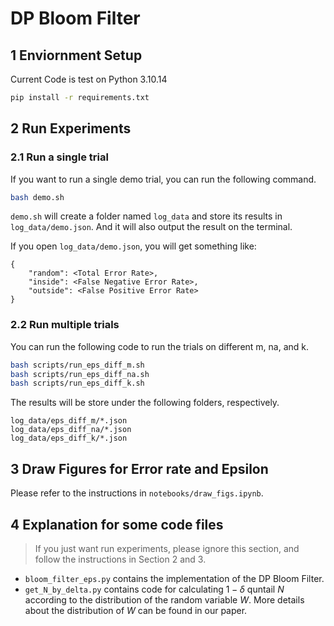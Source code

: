 # DP Bloom Filter

## 1 Enviornment Setup

Current Code is test on Python 3.10.14 

```bash
pip install -r requirements.txt
```

## 2 Run Experiments

### 2.1 Run a single trial

If you want to run a single demo trial, you can run the following command.

```bash
bash demo.sh
```

`demo.sh` will create a folder named `log_data` and store its results in `log_data/demo.json`. And it will also output the result on the terminal. 

If you open `log_data/demo.json`, you will get something like:
```
{
    "random": <Total Error Rate>,
    "inside": <False Negative Error Rate>,
    "outside": <False Positive Error Rate>
}
```

### 2.2 Run multiple trials

You can run the following code to run the trials on different m, na, and k.

```bash
bash scripts/run_eps_diff_m.sh
bash scripts/run_eps_diff_na.sh
bash scripts/run_eps_diff_k.sh
```

The results will be store under the following folders, respectively.
```
log_data/eps_diff_m/*.json
log_data/eps_diff_na/*.json
log_data/eps_diff_k/*.json
```

## 3 Draw Figures for Error rate and Epsilon

Please refer to the instructions in ``notebooks/draw_figs.ipynb``.

## 4 Explanation for some code files

> If you just want run experiments, please ignore this section, and follow the instructions in Section 2 and 3.

- ``bloom_filter_eps.py`` contains the implementation of the DP Bloom Filter. 
- ``get_N_by_delta.py`` contains code for calculating $1 - \delta$ quntail $N$ according to the distribution of the random variable $W$. More details about the distribution of $W$ can be found in our paper.

